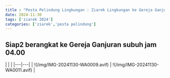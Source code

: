 ```yaml
---
title : "Pesta Pelindung Lingkungan : Ziarek Lingkungan ke Gereja Ganjuran , Gua Maria Tritis 30 November 2024"
date: 2024-11-30
tags: ['ziarek 2024']
categories: ['ziarek','pesta pelindung']
---
```


<h2>Siap2 berangkat ke Gereja Ganjuran subuh jam 04.00</h2>
| | |
|---|---|
| !(/img/IMG-20241130-WA0009.avif) | !(/img/IMG-20241130-WA0011.avif) |

